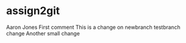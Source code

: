 # assign2git
 Aaron Jones
 First comment
 This is a change on newbranch
 testbranch change
 Another small change

